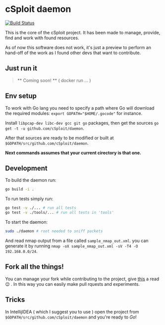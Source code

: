 cSploit daemon
==============

[![Build Status](https://travis-ci.org/cSploit/daemon.svg?branch=develop)](https://travis-ci.org/cSploit/daemon)

This is the core of the cSploit project.
It has been made to manage, provide, find and work with found resources.

As of now this software does not work, it's just a preview to 
perform an hand-off of the work as I found other devs that want to contribute.

Just run it
-----------
> ** Coming soon! ** ( docker run ... )


Env setup
---------

To work with Go lang you need to specify a path where Go will download
the required modules: `export GOPATH="$HOME/.gocode"` for instance.

Install `libpcap-dev libc-dev gcc git go` packages,
then get the sources `go get -t -u github.com/cSploit/daemon`.

After that sources are ready to be modified or built at `$GOPATH/src/github.com/cSploit/daemon`.

**Next commands assumes that your current cirectory is that one.**

Development
-------

To build the daemon run:

```bash
go build -i .
```

To run tests simply run:

```bash
go test -v ./... # run all tests
go test -v ./tools/... # run all tests in 'tools'
```

To start the daemon:

```bash
sudo ./daemon # root needed to sniff packets
```

And read nmap output from a file called `sample_nmap_out.xml`.
you can generate it by running `nmap -oX sample_nmap_out.xml -sV -T4 -O 192.168.0.0/24`.

Fork all the things!
-----------
You can manage your fork while contributing to the project, give [this](https://splice.com/blog/contributing-open-source-git-repositories-go/) a read :wink: .
In this way you can easily make pull rquests and experiments.


Tricks
-----------

In IntellijIDEA ( which I suggest you to use ) open the project from 
`$GOPATH/src/github.com/cSploit/daemon` and you're ready to *Go*!
